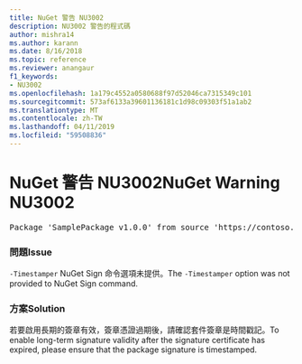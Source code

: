 ```yaml
---
title: NuGet 警告 NU3002
description: NU3002 警告的程式碼
author: mishra14
ms.author: karann
ms.date: 8/16/2018
ms.topic: reference
ms.reviewer: anangaur
f1_keywords:
- NU3002
ms.openlocfilehash: 1a179c4552a0580688f97d52046ca7315349c101
ms.sourcegitcommit: 573af6133a39601136181c1d98c09303f51a1ab2
ms.translationtype: MT
ms.contentlocale: zh-TW
ms.lasthandoff: 04/11/2019
ms.locfileid: "59508836"
---
```

# <a name="nuget-warning-nu3002"></a><span data-ttu-id="68ba5-103">NuGet 警告 NU3002</span><span class="sxs-lookup"><span data-stu-id="68ba5-103">NuGet Warning NU3002</span></span>

<pre>Package 'SamplePackage v1.0.0' from source 'https://contoso.com/index.json': The '-Timestamper' option was not provided. The signed package will not be timestamped. To learn more about this option, please visit https://docs.nuget.org/docs/reference/command-line-reference.</pre>

### <a name="issue"></a><span data-ttu-id="68ba5-104">問題</span><span class="sxs-lookup"><span data-stu-id="68ba5-104">Issue</span></span>

<span data-ttu-id="68ba5-105">`-Timestamper` NuGet Sign 命令選項未提供。</span><span class="sxs-lookup"><span data-stu-id="68ba5-105">The `-Timestamper` option was not provided to NuGet Sign command.</span></span>


### <a name="solution"></a><span data-ttu-id="68ba5-106">方案</span><span class="sxs-lookup"><span data-stu-id="68ba5-106">Solution</span></span>

<span data-ttu-id="68ba5-107">若要啟用長期的簽章有效，簽章憑證過期後，請確認套件簽章是時間戳記。</span><span class="sxs-lookup"><span data-stu-id="68ba5-107">To enable long-term signature validity after the signature certificate has expired, please ensure that the package signature is timestamped.</span></span>


